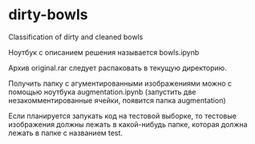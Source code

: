 # dirty-bowls
Classification of dirty and cleaned bowls

Ноутбук с описанием решения называется bowls.ipynb

Архив original.rar следует распаковать в текущую директорию.

Получить папку с агументированными изображениями можно с помощью ноутбука augmentation.ipynb (запустить две незакомментированные ячейки, появится папка augmentation)

Если планируется запукать код на тестовой выборке, то тестовые изображения должны лежать в какой-нибудь папке, которая должна лежать в папке c названием test. 
